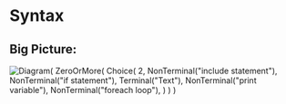 # Syntax

## Big Picture:

![Diagram(
    ZeroOrMore(
        Choice(
            2,
            NonTerminal("include statement"),
            NonTerminal("if statement"),
            Terminal("Text"),
            NonTerminal("print variable"),
            NonTerminal("foreach loop"),
        )
    )
)](./img/big-picture.svg)